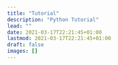 ```yaml
---
title: "Tutorial"
description: "Python Tutorial"
lead: ""
date: 2021-03-17T22:21:45+01:00
lastmod: 2021-03-17T22:21:45+01:00
draft: false
images: []
---
```

